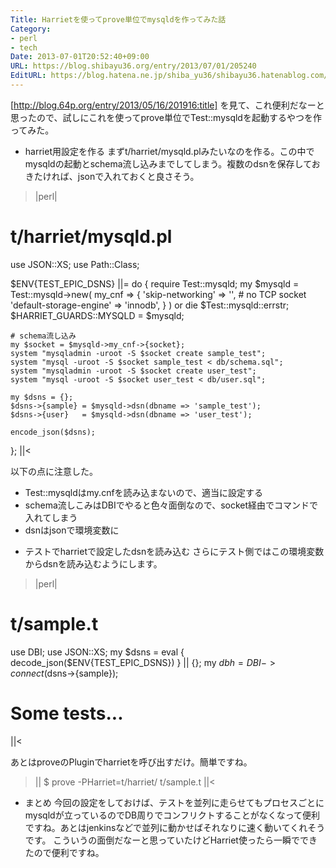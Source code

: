 ```yaml
---
Title: Harrietを使ってprove単位でmysqldを作ってみた話
Category:
- perl
- tech
Date: 2013-07-01T20:52:40+09:00
URL: https://blog.shibayu36.org/entry/2013/07/01/205240
EditURL: https://blog.hatena.ne.jp/shiba_yu36/shibayu36.hatenablog.com/atom/entry/11696248318754156398
---
```


[http://blog.64p.org/entry/2013/05/16/201916:title] を見て、これ便利だなーと思ったので、試しにこれを使ってprove単位でTest::mysqldを起動するやつを作ってみた。

* harriet用設定を作る
まずt/harriet/mysqld.plみたいなのを作る。この中でmysqldの起動とschema流し込みまでしてしまう。複数のdsnを保存しておきたければ、jsonで入れておくと良さそう。
>|perl|
# t/harriet/mysqld.pl
use JSON::XS;
use Path::Class;

$ENV{TEST_EPIC_DSNS} ||= do {
    require Test::mysqld;
    my $mysqld = Test::mysqld->new(
        my_cnf => {
            'skip-networking'        => '', # no TCP socket
            'default-storage-engine' => 'innodb',
        }
    ) or die $Test::mysqld::errstr;
    $HARRIET_GUARDS::MYSQLD = $mysqld;

    # schema流し込み
    my $socket = $mysqld->my_cnf->{socket};
    system "mysqladmin -uroot -S $socket create sample_test";
    system "mysql -uroot -S $socket sample_test < db/schema.sql";
    system "mysqladmin -uroot -S $socket create user_test";
    system "mysql -uroot -S $socket user_test < db/user.sql";

    my $dsns = {};
    $dsns->{sample} = $mysqld->dsn(dbname => 'sample_test');
    $dsns->{user}   = $mysqld->dsn(dbname => 'user_test');

    encode_json($dsns);
};
||<

以下の点に注意した。
- Test::mysqldはmy.cnfを読み込まないので、適当に設定する
- schema流しこみはDBIでやると色々面倒なので、socket経由でコマンドで入れてしまう
- dsnはjsonで環境変数に


* テストでharrietで設定したdsnを読み込む
さらにテスト側ではこの環境変数からdsnを読み込むようにします。
>|perl|
# t/sample.t
use DBI;
use JSON::XS;
my $dsns = eval { decode_json($ENV{TEST_EPIC_DSNS}) } || {};
my $dbh  = DBI->connect($dsns->{sample});

# Some tests...
||<

あとはproveのPluginでharrietを呼び出すだけ。簡単ですね。
>||
$ prove -PHarriet=t/harriet/ t/sample.t
||<


* まとめ
今回の設定をしておけば、テストを並列に走らせてもプロセスごとにmysqldが立っているのでDB周りでコンフリクトすることがなくなって便利ですね。あとはjenkinsなどで並列に動かせばそれなりに速く動いてくれそうです。
こういうの面倒だなーと思っていたけどHarriet使ったら一瞬でできたので便利ですね。
